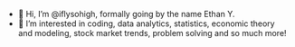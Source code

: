 - 👋 Hi, I’m @iflysohigh, formally going by the name Ethan Y.
- 👀 I’m interested in coding, data analytics, statistics, economic theory and modeling, stock market trends, problem solving and so much more! 

<!---
iflysohigh/iflysohigh is a ✨ special ✨ repository because its `README.md` (this file) appears on your GitHub profile.
You can click the Preview link to take a look at your changes.
--->
